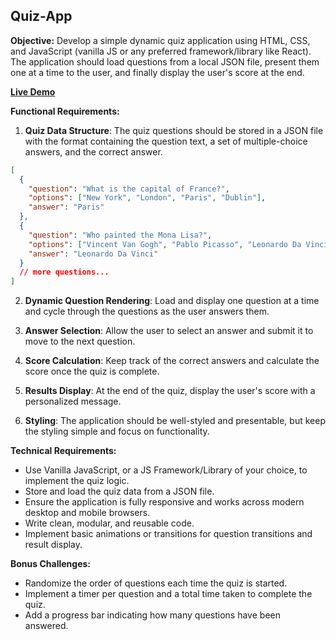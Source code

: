 ## Quiz-App
**Objective:**
Develop a simple dynamic quiz application using HTML, CSS, and JavaScript (vanilla JS or any preferred framework/library like React). The application should load questions from a local JSON file, present them one at a time to the user, and finally display the user's score at the end.


**<a href="https://quiz-app-arunima14.vercel.app/">Live Demo</a>**


**Functional Requirements:**

1. **Quiz Data Structure**: The quiz questions should be stored in a JSON file with the format containing the question text, a set of multiple-choice answers, and the correct answer.

```json
[
  {
    "question": "What is the capital of France?",
    "options": ["New York", "London", "Paris", "Dublin"],
    "answer": "Paris"
  },
  {
    "question": "Who painted the Mona Lisa?",
    "options": ["Vincent Van Gogh", "Pablo Picasso", "Leonardo Da Vinci", "Claude Monet"],
    "answer": "Leonardo Da Vinci"
  }
  // more questions...
]
```

2. **Dynamic Question Rendering**: Load and display one question at a time and cycle through the questions as the user answers them.

3. **Answer Selection**: Allow the user to select an answer and submit it to move to the next question.

4. **Score Calculation**: Keep track of the correct answers and calculate the score once the quiz is complete.

5. **Results Display**: At the end of the quiz, display the user's score with a personalized message.

6. **Styling**: The application should be well-styled and presentable, but keep the styling simple and focus on functionality.

**Technical Requirements:**

- Use Vanilla JavaScript, or a JS Framework/Library of your choice, to implement the quiz logic.
- Store and load the quiz data from a JSON file.
- Ensure the application is fully responsive and works across modern desktop and mobile browsers.
- Write clean, modular, and reusable code.
- Implement basic animations or transitions for question transitions and result display.

**Bonus Challenges:**

- Randomize the order of questions each time the quiz is started.
- Implement a timer per question and a total time taken to complete the quiz.
- Add a progress bar indicating how many questions have been answered.
